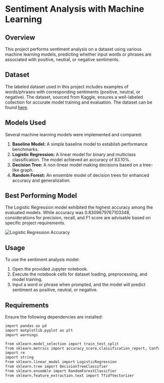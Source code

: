# Sentiment Analysis with Machine Learning

## Overview
This project performs sentiment analysis on a dataset using various machine learning models, predicting whether input words or phrases are associated with positive, neutral, or negative sentiments.

## Dataset
The labeled dataset used in this project includes examples of words/phrases with corresponding sentiments (positive, neutral, or negative). The dataset, sourced from Kaggle, ensures a well-labeled collection for accurate model training and evaluation. The dataset can be found [here](https://www.kaggle.com/datasets/abhi8923shriv/sentiment-analysis-dataset?resource=download).

## Models Used
Several machine learning models were implemented and compared:

1. **Baseline Model:** A simple baseline model to establish performance benchmarks.
2. **Logistic Regression:** A linear model for binary and multiclass classification. The model achieved an accuracy of 83.10%.
3. **Decision Tree:** A non-linear model making decisions based on a tree-like graph.
4. **Random Forest:** An ensemble model of decision trees for enhanced accuracy and generalization.

## Best Performing Model
The Logistic Regression model exhibited the highest accuracy among the evaluated models. While accuracy was 0.8309679767103348, considerations for precision, recall, and F1 score are advisable based on specific project requirements.

![Logistic Regression Accuracy](path/to/logistic_regression_accuracy_plot.png)

## Usage
To use the sentiment analysis model:

1. Open the provided Jupyter notebook.
2. Execute the notebook cells for dataset loading, preprocessing, and model training.
3. Input a word or phrase when prompted, and the model will predict sentiment as positive, neutral, or negative.

## Requirements
Ensure the following dependencies are installed:

```bash
import pandas as pd
import matplotlib.pyplot as plt
import warnings

from sklearn.model_selection import train_test_split
from sklearn.metrics import accuracy_score,classification_report, ConfusionMatrixDisplay
import re
import string
from sklearn.linear_model import LogisticRegression
from sklearn.tree import DecisionTreeClassifier
from sklearn.ensemble import RandomForestClassifier
from sklearn.feature_extraction.text import TfidfVectorizer
